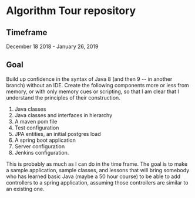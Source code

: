 # Algorithm Tour repository

## Timeframe
December 18 2018 - January 26, 2019

## Goal
Build up confidence in the syntax of Java 8 (and then 9 -- in another
branch) without an IDE. Create the following components more or less
from memory, or with only memory cues or scripting, so that I am clear
that I understand the principles of their construction.

1. Java classes
1. Java classes and interfaces in hierarchy
1. A maven pom file
1. Test configuration
1. JPA entities, an initial postgres load
1. A spring boot application
1. Server configuration
1. Jenkins configuration.

This is probably as much as I can do in the time frame.  The goal is
to make a sample application, sample classes, and lessons that will
bring somebody who has learned basic Java (maybe a 50 hour course) to
be able to add controllers to a spring application, assuming those
controllers are similar to an existing one.

